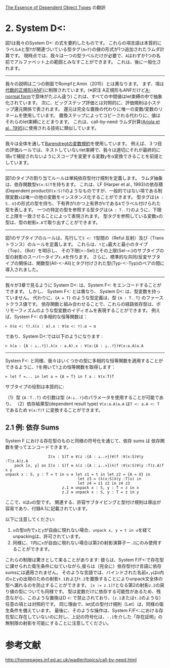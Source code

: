 [The Essence of Dependent Object Types](https://infoscience.epfl.ch/record/215280/files/paper_1.pdf) の翻訳

# 2. System D<:

図1は我々のSystem D<: の式を要約したものです。
これらの項言語は本質的にラベル`A`と型`T`が関連づいている型タグ`{A=T}`の値の形式が1つ追加されたラムダ計算です。
現時点では、我々は一つの型ラベルだけが必要で、`A`はわずか1つの名前でアルファベット上の範囲とみなすことができます。
これは、後に一般化されます。

----

我々の説明は二つの側面でRompfとAmin（2015）とは異なります。
まず、項は[代数的正規形(ANF)](https://en.wikipedia.org/wiki/Algebraic_normal_form "Algebraic normal form")に制限されています。(※訳注 A正規形もANFだけど[A-normal form](https://en.wikipedia.org/wiki/A-normal_form "A-normal form")で意味がたぶん違う)
これは、すべての中間値はlet束縛の中で抽象化されています。
次に、ビッグステップ評価とは対照的に、評価規則は小ステップ還元関係で表されます。
還元は完全な置換の代わりに唯一の変数/変数のリネームを使用しています。
置換ステップによってコピーされる代わりに、値はそれらのlet束縛にとどまります。
これは、call-by-need ラムダ計算[(Ariola et al., 1995)](https://pdfs.semanticscholar.org/2c7d/7e94298797ab0b9fb4ce6df957474da65b6b.pdf)に使用される技術に類似しています。

----
我々は全体を通して[Barendregtの変数規約](http://www21.in.tum.de/~berghofe/papers/CADE2007.pdf "Barendregt’s Variable Convention")を使用しています。
例えば、３つ目の評価ルールでは、ネストしていないlet束縛で、我々は適切にそれが最終的に項`u`で捕捉されないようにスコープを変更する変数`y`をα変換できることを前提としています。

----

図1のタイプの割り当てルールは単純依存型付け規則を定義します。
ラムダ抽象は、依存関数型`∀(x:S)T`を持ちます。
これは、LF (Harper et al., 1993)の依存積(Dependent product)`Π(x:S)T`のようなものですが、一般的ではない項である制限変数`x`は唯一の他の変数をインスタンス化することができます。
型タグは`{A : S..U}`の形式の型を持ち、下有界が`S`かつ上有界が`U`である`A`でラベル付けられた型を表します。
一つの特定の型を参照する型タグは`{A : T..T}`のように、下限と上限を一致させることによって表現されます。
型タグを参照している変数`x`の型は、型の射影`x.A`で取り出すことができます。

----

図1のサブタイプのルールは、先行して`S <: T`型間の（Reful 反射）及び（Trans トランス）のルールを定義します。
これらは、`⊤`と`⊥`最大と最小のタイプ（Top）、（Bot）を明示し、
その下限(<:-Sel)とその上限(Sel-<:)のサブタイプの型の射影のスーパータイプ`x.A`を作ります。
さらに、標準的な共同/反変サブタイプの関係は、関数型(All-<:-All)とタグ付けされた型(Typ-<:-Typ)のペアの間に導入されました。

----

我々が3章で見るように System D<: は、System F<: をエンコードすることができます。
しかし、 System F<: とは異なり、 System D<: は、型変数を持っていません。
代わりに、`{A = T}` のような型定義は、型 `{A : T..T}` のファーストクラス値です。
依存関数と組み合わせることで、これらの経路依存型は、ポリモーフィズムのような型変数のイディオムを表現することができます。
例えば、System F<: の多相的な恒等関数は：

	⊢ Λ(α <: ⊤).λ(x : α).x : ∀(α <: ⊤).α → α

であり、System D<:では以下のようになります :


	⊢ λ(a : {A : ⊥..⊤}).λ(x : a.A).x : ∀(a:{A : ⊥..⊤})∀(x:a.A)a.A

-----

System F<: と同様、我々はいくつかの型に多相的な恒等関数を適用することができるように、`T`を用いて`T`上の恒等関数を取得します：

	⊢ let f =... in let a = {A = T} in f a : ∀(x:T)T

サブタイプの役割は本質的に:

（1）型 `{A：T..T}` の引数は型 `{A:⊥..⊤}`のパラメータを使用することが可能であり、
（2）依存結果型(dependent result type) `∀(x:a.A)a.A` は`T <: a.A <: T` であるため `∀(x:T)T` に変換することができます。

## 2.1 例: 依存 Sums

System F における存在型のものと同様の符号化を通じて、依存 sums は 依存関数を使ってエンコードできます。

	                   Σ(x : S)T ≡ ∀(z :{A : ⊥..>})∀(f :∀(x:S)∀(y :T)z.A)z.A
	    pack [x, y] as Σ(x : S)T ≡ λ(z :{A : ⊥..>})λ(f :∀(x:S)∀(y :T)z.A)f x y
	unpack x : S, y : T = t in u ≡ let z1 = t in let z2 = {A = U} in
	                                let z3 = (λ(x:S)λ(y :T)u) in
	                                let z4 = z1 z2 in z4 z3
	                         z.1 ≡ unpack x : S, y : T = z in x
	                         z.2 ≡ unpack x : S, y : T = z in y

ここで、`U`は`u`の型です。
関連する、許容サブタイピングと型付け規則は導出が容易であり、付録A.1に記載されています。

以下に注意してください:

1. `u`の型`U`内で`x`と`y`が自由に現れない場合、`unpack x, y = t in u`を経てunpackingは、許可されています。
2. 同様に、`T`内に`x`が自由に現れない場合は第2の射影演算子ー`.2`にのみ使用することができます。

これらの制限は驚きとして来ることがあります: 彼らは、System F/F<:で存在型に課せられた衛生条件に似ていながら,彼らは（完全に）依存型付け言語に依存sumsには適用されません。
そのような言語では、バインドされた名前`x,y`は`U`内の`x`と`y`の出現のための射影`t.1`および`t.2`を置換することによりunpack文全体の型へ漏れるのを防止することができます。
`[x := z.1]T`となる第2の射影`z.2`の戻り値の型についても同様です。
型は変数だけに依存する可能性があるため、残念ながら、このような置換はD <: で禁止されており、（`z.1`または`t.2`のような）任意の項とは対照的です。
同じ理由で、let式の型付け規則（Let）は、同様の衛生条件を備えています。
最後に、そのような操作は、System F/F<:.における存在型に存在していないのに対し、上記の符号化は、`-.1`を介した「存在証明」の無制限の射影を可能にすることに注意してください。

# 参考文献

http://homepages.inf.ed.ac.uk/wadler/topics/call-by-need.html
